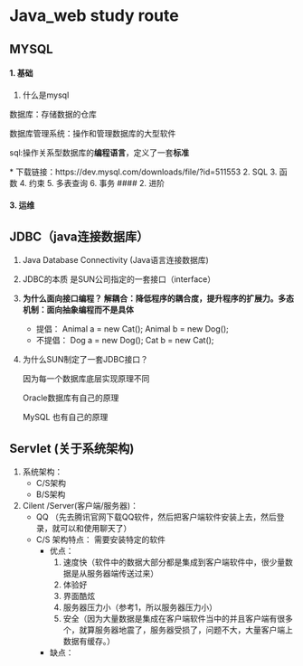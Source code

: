 # Java_web study route

## MYSQL
#### 1. 基础
1. 什么是mysql
<p>数据库：存储数据的仓库</p>
<p>数据库管理系统：操作和管理数据库的大型软件</p>
<p>sql:操作关系型数据库的<b>编程语言</b>，定义了一套<b>标准</b> </p>
	* 下载链接：https://dev.mysql.com/downloads/file/?id=511553
2. SQL
3. 函数
4. 约束
5. 多表查询
6. 事务
#### 2. 进阶

#### 3. 运维

## JDBC（java连接数据库）
1. Java Database Connectivity (Java语言连接数据库)
2. JDBC的本质 是SUN公司指定的一套接口（interface）
3. <b>为什么面向接口编程？ 解耦合：降低程序的耦合度，提升程序的扩展力。多态机制：面向抽象编程而不是具体</b>
	* 提倡： Animal a = new Cat();
			 Animal b = new Dog();
	* 不提倡： Dog a = new Dog();
			  Cat b  = new Cat();

	
4. 为什么SUN制定了一套JDBC接口？
	<p>因为每一个数据库底层实现原理不同</p>
		<p>Oracle数据库有自己的原理</p>
		<p>MySQL 也有自己的原理</p> 
## Servlet (关于系统架构)
1. 系统架构：
	* C/S架构
	* B/S架构
2. Cilent /Server(客户端/服务器)：
	* QQ （先去腾讯官网下载QQ软件，然后把客户端软件安装上去，然后登录，就可以和使用聊天了）
	* C/S 架构特点： 需要安装特定的软件
		* 优点：
			1. 速度快（软件中的数据大部分都是集成到客户端软件中，很少量数据是从服务器端传送过来）
			2. 体验好
			3. 界面酷炫
			4. 服务器压力小（参考1，所以服务器压力小）
			5. 安全（因为大量数据是集成在客户端软件当中的并且客户端有很多个，就算服务器地震了，服务器受损了，问题不大，大量客户端上数据有缓存。）
		* 缺点：